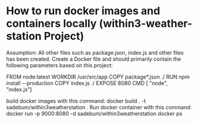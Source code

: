 # How to run docker images and containers locally (within3-weather-station Project)
Assumption: All other files such as package.json, index.js and other files has been created.
Create a Docker file and should primarily contain the following parameters based on this project:

FROM node:latest
WORKDIR /usr/src/app
COPY package*.json ./
RUN npm install --production
COPY index.js ./
EXPOSE 8080
CMD [ "node", "index.js"]

build docker images with this command: docker build . -t sadebum/within3weatherstation .
Run docker container with this command: docker run -p 9000:8080 -d sadebum/within3weatherstation
docker ps 

